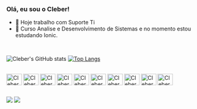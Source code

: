 ### Olá, eu sou o Cleber!
- 🔭 Hoje trabalho com Suporte Ti
- 🌱 Curso Analise e Desenvolvimento de Sistemas e no momento estou estudando Ionic.

<div>
<br>
  
  ![Cleber's GitHub stats](https://github-readme-stats.vercel.app/api?username=clebercmsf&show_icons=true&theme=dracula)
  [![Top Langs](https://github-readme-stats.vercel.app/api/top-langs/?username=clebercmsf&layout=compact&theme=dracula)](https://github.com/clebercmsf/github-readme-stats)
<div style="display: inline_block"><br>
  <img align="center" alt="Cleber-Js" height="30" width="40" src="https://cdn.jsdelivr.net/gh/devicons/devicon@latest/icons/javascript/javascript-original.svg">
  <img align="center" alt="Cleber-Ts" height="30" width="40" src="https://cdn.jsdelivr.net/gh/devicons/devicon@latest/icons/typescript/typescript-original.svg">
  <img align="center" alt="Cleber-React" height="30" width="40" src="https://cdn.jsdelivr.net/gh/devicons/devicon@latest/icons/react/react-original.svg">
  <img align="center" alt="Cleber-NextJs" height="30" width="40" src="https://cdn.jsdelivr.net/gh/devicons/devicon@latest/icons/nextjs/nextjs-plain.svg">
  <img align="center" alt="Cleber-Ionic" height="30" width="40" src="https://cdn.jsdelivr.net/gh/devicons/devicon@latest/icons/ionic/ionic-original.svg">
  <img align="center" alt="Cleber-SASS" height="30" width="40" src="https://cdn.jsdelivr.net/gh/devicons/devicon@latest/icons/sass/sass-original.svg">
  <img align="center" alt="Cleber-BootsTrap" height="30" width="40" src="https://cdn.jsdelivr.net/gh/devicons/devicon@latest/icons/bootstrap/bootstrap-original.svg">
  <img align="center" alt="Cleber-HTML" height="30" width="40" src="https://cdn.jsdelivr.net/gh/devicons/devicon@latest/icons/html5/html5-original.svg" />
  <img align="center" alt="Cleber-CSS" height="30" width="40" src="https://cdn.jsdelivr.net/gh/devicons/devicon@latest/icons/css3/css3-original.svg">
  <img align="center" alt="Cleber-Git" height="30" width="40" src="https://cdn.jsdelivr.net/gh/devicons/devicon@latest/icons/git/git-original.svg">
  
          
</div>

##

<div> 
  <a href = "mailto:cleber.cmsf@gmail.com"><img src="https://img.shields.io/badge/-Gmail-%23333?style=for-the-badge&logo=gmail&logoColor=white" target="_blank"></a>
  <a href="https://www.linkedin.com/in/clebercmsf/" target="_blank"><img src="https://img.shields.io/badge/-LinkedIn-%230077B5?style=for-the-badge&logo=linkedin&logoColor=white" target="_blank"></a> 
</div>

